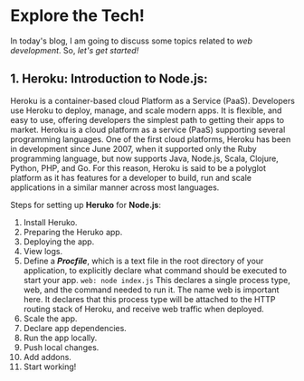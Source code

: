 # Explore the Tech!
In today's blog, I am going to discuss some topics related to _web development_. So, _let's get started!_

## 1. Heroku: Introduction to Node.js:
Heroku is a container-based cloud Platform as a Service (PaaS). Developers use Heroku to deploy, manage, and scale modern apps. 
It is flexible, and easy to use, offering developers the simplest path to getting their apps to market.
Heroku is a cloud platform as a service (PaaS) supporting several programming languages. One of the first cloud platforms, Heroku has been in development since June 2007, 
when it supported only the Ruby programming language, but now supports Java, Node.js, Scala, Clojure, Python, PHP, and Go. 
For this reason, Heroku is said to be a polyglot platform as it has features for a developer to build, run and scale applications in a similar manner across most languages. 

Steps for setting up **Heruko** for **Node.js**:
1. Install Heruko.
2. Preparing the Heruko app.
3. Deploying the app.
4. View logs.
5. Define a ***Procfile***, which is a text file in the root directory of your application, to explicitly declare what command should be executed to start your app.
`web: node index.js`
This declares a single process type, web, and the command needed to run it. The name web is important here. 
It declares that this process type will be attached to the HTTP routing stack of Heroku, and receive web traffic when deployed.
6. Scale the app.
7. Declare app dependencies.
8. Run the app locally.
9. Push local changes.
10. Add addons.
11. Start working!
